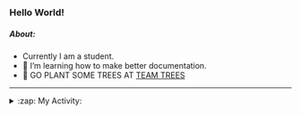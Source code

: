 ### Hello World!

##### About:
- Currently I am a student.
- 🌱 I’m learning how to make better documentation.
- 🌱 GO PLANT SOME TREES AT [TEAM TREES](https://teamtrees.org/)

---
<details>
  <summary>:zap: My Activity:</summary>
  
<!--START_SECTION:waka-->
![Code Time](http://img.shields.io/badge/Code%20Time-1%2C121%20hrs%2038%20mins-blue)

**I'm a Night 🦉** 

```text
🌞 Morning                1471 commits        ██░░░░░░░░░░░░░░░░░░░░░░░   09.46 % 
🌆 Daytime                5350 commits        █████████░░░░░░░░░░░░░░░░   34.42 % 
🌃 Evening                4452 commits        ███████░░░░░░░░░░░░░░░░░░   28.64 % 
🌙 Night                  4269 commits        ███████░░░░░░░░░░░░░░░░░░   27.47 % 
```
📅 **I'm Most Productive on Wednesday** 

```text
Monday                   2318 commits        ████░░░░░░░░░░░░░░░░░░░░░   14.91 % 
Tuesday                  1919 commits        ███░░░░░░░░░░░░░░░░░░░░░░   12.35 % 
Wednesday                3688 commits        ██████░░░░░░░░░░░░░░░░░░░   23.73 % 
Thursday                 1975 commits        ███░░░░░░░░░░░░░░░░░░░░░░   12.71 % 
Friday                   1564 commits        ███░░░░░░░░░░░░░░░░░░░░░░   10.06 % 
Saturday                 1396 commits        ██░░░░░░░░░░░░░░░░░░░░░░░   08.98 % 
Sunday                   2682 commits        ████░░░░░░░░░░░░░░░░░░░░░   17.26 % 
```


📊 **This Week I Spent My Time On** 

```text
🔥 Editors: 
VS Code                  9 hrs 37 mins       █████████████████████████   100.00 % 

🐱‍💻 Projects: 
praise                   4 hrs 30 mins       ████████████░░░░░░░░░░░░░   46.79 % 
ai                       4 hrs 29 mins       ████████████░░░░░░░░░░░░░   46.63 % 
os-lab                   25 mins             █░░░░░░░░░░░░░░░░░░░░░░░░   04.39 % 
CSF22                    11 mins             ░░░░░░░░░░░░░░░░░░░░░░░░░   01.95 % 
Unknown Project          1 min               ░░░░░░░░░░░░░░░░░░░░░░░░░   00.24 % 
```


 Last Updated on 29/04/2023 14:07:57 UTC
<!--END_SECTION:waka-->
</details>
